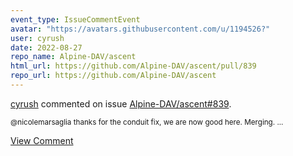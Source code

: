```yaml
---
event_type: IssueCommentEvent
avatar: "https://avatars.githubusercontent.com/u/1194526?"
user: cyrush
date: 2022-08-27
repo_name: Alpine-DAV/ascent
html_url: https://github.com/Alpine-DAV/ascent/pull/839
repo_url: https://github.com/Alpine-DAV/ascent
---
```


<a href='https://github.com/cyrush' target='_blank'>cyrush</a> commented on issue <a href='https://github.com/Alpine-DAV/ascent/pull/839' target='_blank'>Alpine-DAV/ascent#839</a>.

<small>@nicolemarsaglia thanks for the conduit fix, we are now good here. Merging. ...</small>

<a href='https://github.com/Alpine-DAV/ascent/pull/839' target='_blank'>View Comment</a>